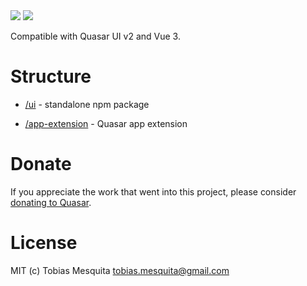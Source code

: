 <img src="https://img.shields.io/npm/v/quasar-ui-q-branded-components.svg?label=quasar-ui-q-branded-components">
<img src="https://img.shields.io/npm/v/quasar-app-extension-q-branded-components.svg?label=quasar-app-extension-q-branded-components">

Compatible with Quasar UI v2 and Vue 3.

# Structure
* [/ui](ui) - standalone npm package

* [/app-extension](app-extension) - Quasar app extension


# Donate
If you appreciate the work that went into this project, please consider [donating to Quasar](https://donate.quasar.dev).

# License
MIT (c) Tobias Mesquita <tobias.mesquita@gmail.com>
